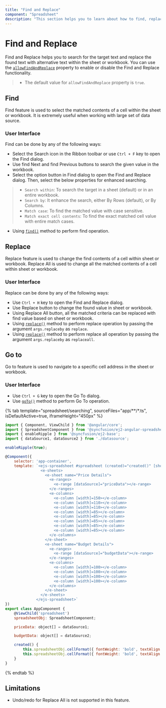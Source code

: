 ```yaml
---
title: "Find and Replace"
component: "Spreadsheet"
description: "This section helps you to learn about how to find, replace and goto(navigate to cell) in Spreadsheet."
---
```


# Find and Replace

Find and Replace helps you to search for the target text and replace the found text with alternative text within the sheet or workbook. You can use the [`allowFindAndReplace`](../api/spreadsheet/#allowFindAndReplace) property to enable or disable the Find and Replace functionality.

> * The default value for `allowFindAndReplace` property is `true`.

## Find

Find feature is used to select the matched contents of a cell within the sheet or workbook. It is extremely useful when working with large set of data source.

### User Interface

Find can be done by any of the following ways:

* Select the Search icon in the Ribbon toolbar or use `Ctrl + F` key to open the Find dialog.
* Use find Next and find Previous buttons to search the given value in the workbook.
* Select the option button in Find dialog to open the Find and Replace dialog. Then, select the below properties for enhanced searching.

> * `Search within`: To search the target in a sheet (default) or in an entire workbook.
> * `Search by`: It enhance the search, either By Rows (default), or By Columns.
> * `Match case`: To find the matched value with case sensitive.
> * `Match exact cell contents`: To find the exact matched cell value with entire match cases.

* Using [`find()`](../api/spreadsheet/#find) method to perform find operation.

## Replace

Replace feature is used to change the find contents of a cell within sheet or workbook. Replace All is used to change all the matched contents of a cell within sheet or workbook.

### User Interface

Replace can be done by any of the following ways:

* Use `Ctrl + H` key to open the Find and Replace dialog.
* Use Replace button to change the found value in sheet or workbook.
* Using Replace All button, all the matched criteria can be replaced with find value based on sheet or workbook.
* Using [`replace()`](../api/spreadsheet/#replace) method to perform replace operation by passing the argument `args.replaceby` as `replace`.
* Using [`replace()`](../api/spreadsheet/#replace) method to perform replace all operation by passing the argument `args.replaceby` as `replaceall`.

## Go to

Go to feature is used to navigate to a specific cell address in the sheet or workbook.

### User Interface

* Use `Ctrl + G` key to open the Go To dialog.
* Use [`goTo()`](../api/spreadsheet/#goto) method to perform Go To operation.

{% tab template="spreadsheet/searching", sourceFiles="app/**/*.ts", isDefaultActive=true, iframeHeight="450px" %}

```javascript
import { Component, ViewChild } from '@angular/core';
import { SpreadsheetComponent } from '@syncfusion/ej2-angular-spreadsheet';
import { enableRipple } from '@syncfusion/ej2-base';
import { dataSource1, dataSource2 } from './datasource';

enableRipple(true);

@Component({
    selector: 'app-container',
    template: `<ejs-spreadsheet #spreadsheet (created)="created()" [showFormulaBar]="false">
                <e-sheets>
                  <e-sheet name="Price Details">
                    <e-ranges>
                      <e-range [dataSource]="priceData"></e-range>
                    </e-ranges>
                    <e-columns>
                      <e-column [width]=150></e-column>
                      <e-column [width]=110></e-column>
                      <e-column [width]=110></e-column>
                      <e-column [width]=85></e-column>
                      <e-column [width]=85></e-column>
                      <e-column [width]=85></e-column>
                      <e-column [width]=85></e-column>
                      <e-column [width]=85></e-column>
                    </e-columns>
                  </e-sheet>
                  <e-sheet name="Budget Details">
                    <e-ranges>
                      <e-range [dataSource]="budgetData"></e-range>
                    </e-ranges>
                    <e-columns>
                      <e-column [width]=100></e-column>
                      <e-column [width]=100></e-column>
                      <e-column [width]=100></e-column>
                      <e-column [width]=100></e-column>
                    </e-columns>
                  </e-sheet>
                </e-sheets>
              </ejs-spreadsheet>`
})
export class AppComponent {
    @ViewChild('spreadsheet')
    spreadsheetObj: SpreadsheetComponent;

    priceData: object[] = dataSource1;

    budgetData: object[] = dataSource2;

    created() {
        this.spreadsheetObj.cellFormat({ fontWeight: 'bold', textAlign: 'center' }, 'A1:H1');
        this.spreadsheetObj.cellFormat({ fontWeight: 'bold', textAlign: 'center' }, 'Budget Details!A1:D1');
    }
}
```

{% endtab %}

## Limitations

* Undo/redo for Replace All is not supported in this feature.